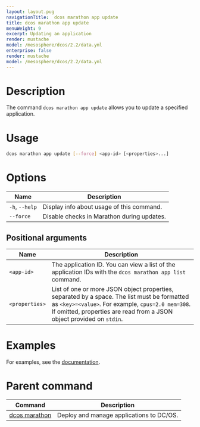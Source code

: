 ```yaml
---
layout: layout.pug
navigationTitle:  dcos marathon app update
title: dcos marathon app update
menuWeight: 9
excerpt: Updating an application
render: mustache
model: /mesosphere/dcos/2.2/data.yml
enterprise: false
render: mustache
model: /mesosphere/dcos/2.2/data.yml
---
```


# Description

The command `dcos marathon app update` allows you to update a specified application.

# Usage

```bash
dcos marathon app update [--force] <app-id> [<properties>...]
```

# Options

| Name |  Description |
|---------|-------------|
| `-h`, `--help` | Display info about usage of this command. |
| `--force`   | Disable checks in Marathon during updates. |

## Positional arguments

| Name |  Description |
|---------|-------------|
| `<app-id>`   |  The application ID.  You can view a list of the application IDs with the `dcos marathon app list` command. |
| `<properties>`   |  List of one or more JSON object properties, separated by a space. The list must be formatted as `<key>=<value>`. For example, `cpus=2.0 mem=308`. If omitted, properties are read from a JSON object provided on `stdin`. |



# Examples

For examples, see the [documentation](/mesosphere/dcos/2.2/deploying-services/update-user-service/).

# Parent command

| Command | Description |
|---------|-------------|
| [dcos marathon](/mesosphere/dcos/2.2/cli/command-reference/dcos-marathon/) | Deploy and manage applications to DC/OS. |
